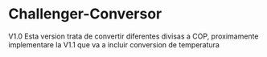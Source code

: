 # Challenger-Conversor
V1.0
Esta version trata de convertir diferentes divisas a COP, proximamente implementare la V1.1 que va a incluir conversion de temperatura
